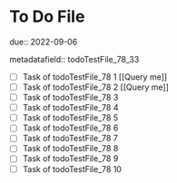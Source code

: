 # To Do File

due:: 2022-09-06

metadatafield:: todoTestFile_78_33

- [ ] Task of todoTestFile_78 1 [[Query me]]
- [ ] Task of todoTestFile_78 2 [[Query me]]
- [ ] Task of todoTestFile_78 3
- [ ] Task of todoTestFile_78 4
- [ ] Task of todoTestFile_78 5
- [ ] Task of todoTestFile_78 6
- [ ] Task of todoTestFile_78 7
- [ ] Task of todoTestFile_78 8
- [ ] Task of todoTestFile_78 9
- [ ] Task of todoTestFile_78 10